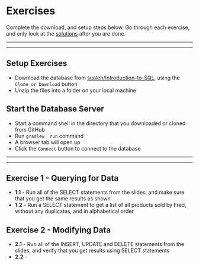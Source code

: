 # Exercises

Complete the download, and setup steps below. Go through each exercise, and only look at the [solutions](Solutions.md) after you are done.

----- 
-----

## Setup Exercises

- Download the database from [sualeh/Introduction-to-SQL](https://github.com/sualeh/Introduction-to-SQL), using the `Clone or Download` button
- Unzip the files into a folder on your local machine

## Start the Database Server

- Start a command shell in the directory that you downloaded or cloned from GitHub
- Run `gradlew  run` command
- A browser tab will open up
- Click the `Connect` button to connect to the database

-----
-----

## Exercise 1 - Querying for Data
 
- **1.1** - Run all of the SELECT statements from the slides, and make sure that you get the same results as shown
- **1.2** - Run a SELECT statement to get a list of all products sold by Fred, without any duplicates, and in alphabetical order

## Exercise 2 - Modifying Data
 
- **2.1** - Run all of the INSERT, UPDATE and DELETE statements from the slides, and verify that you get results using SELECT statements
- **2.2** - 
